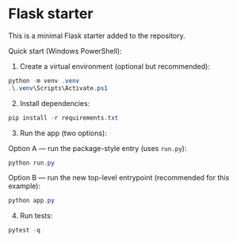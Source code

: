 # Flask starter

This is a minimal Flask starter added to the repository.

Quick start (Windows PowerShell):

1. Create a virtual environment (optional but recommended):

```powershell
python -m venv .venv
.\.venv\Scripts\Activate.ps1
```

2. Install dependencies:

```powershell
pip install -r requirements.txt
```

3. Run the app (two options):

Option A — run the package-style entry (uses `run.py`):

```powershell
python run.py
```

Option B — run the new top-level entrypoint (recommended for this example):

```powershell
python app.py
```

4. Run tests:

```powershell
pytest -q
```
